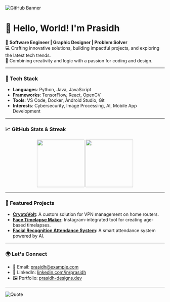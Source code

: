 ![GitHub Banner](https://user-images.githubusercontent.com/your-banner-image.png)

# 👋 Hello, World! I'm Prasidh  

🌟 **Software Engineer | Graphic Designer | Problem Solver**  
💻 Crafting innovative solutions, building impactful projects, and exploring the latest tech trends.  
🎨 Combining creativity and logic with a passion for coding and design.  

---

### 🚀 Tech Stack
- **Languages**: Python, Java, JavaScript  
- **Frameworks**: TensorFlow, React, OpenCV  
- **Tools**: VS Code, Docker, Android Studio, Git  
- **Interests**: Cybersecurity, Image Processing, AI, Mobile App Development  

---

### 📈 GitHub Stats & Streak
<div align="center">
  <img src="https://github-readme-stats.vercel.app/api?username=iamprasidh&show_icons=true&theme=radical" height="150px"/>
  <img src="https://github-readme-streak-stats.herokuapp.com?user=iamprasidh&theme=radical" height="150px"/>
</div>

---

### 🌟 Featured Projects
- **[CryotoVolt](#)**: A custom solution for VPN management on home routers.  
- **[Face Timelapse Maker](#)**: Instagram-integrated tool for creating age-based timelapses.  
- **[Facial Recognition Attendance System](#)**: A smart attendance system powered by AI.  

---

### 🌍 Let's Connect
- 💌 Email: prasidh@example.com  
- 💼 LinkedIn: [linkedin.com/in/prasidh](#)  
- 🖼 Portfolio: [prasidh-designs.dev](#)  

---

![Quote](https://quotes-github-readme.vercel.app/api?type=horizontal&theme=radical)
